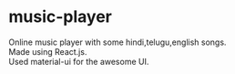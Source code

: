 # music-player
Online music player with some hindi,telugu,english songs.<br/>
Made using React.js. <br/>
Used material-ui for the awesome UI.
